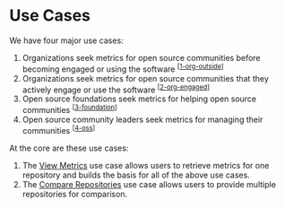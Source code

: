 # Use Cases

We have four major use cases:

1. Organizations seek metrics for open source communities before becoming engaged or using the software <sup>[<a href="1-org-outside.md">1-org-outside</a>]</sup>
2. Organizations seek metrics for open source communities that they actively engage or use the software <sup>[<a href="2-org-engaged.md">2-org-engaged</a>]</sup>
3. Open source foundations seek metrics for helping open source communities <sup>[<a href="3-foundation.md">3-foundation</a>]</sup>
4. Open source community leaders seek metrics for managing their communities <sup>[<a href="4-oss.md">4-oss</a>]</sup>

At the core are these use cases:
1. The [View Metrics](view-metrics.md) use case allows users to retrieve metrics
   for one repository and builds the basis for all of the above use cases.
2. The [Compare Repositories](compare-repositories.md) use case allows users to
   provide multiple repositories for comparison.
